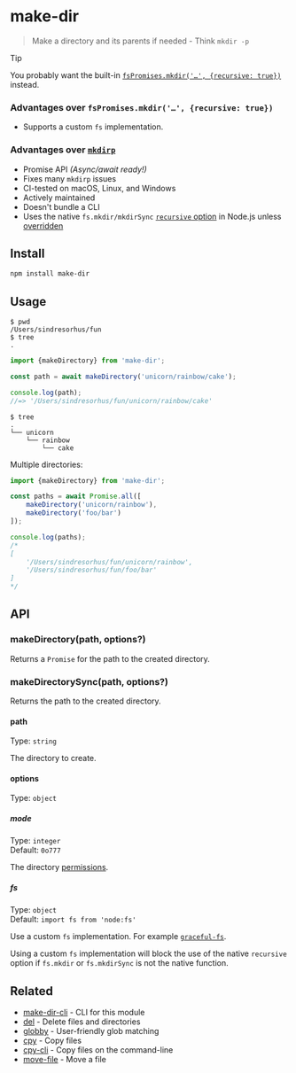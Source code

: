 # make-dir

> Make a directory and its parents if needed - Think `mkdir -p`

> [!TIP]
> You probably want the built-in [`fsPromises.mkdir('…', {recursive: true})`](https://nodejs.org/api/fs.html#fspromisesmkdirpath-options) instead.

### Advantages over `fsPromises.mkdir('…', {recursive: true})`

- Supports a custom `fs` implementation.

### Advantages over [`mkdirp`](https://github.com/isaacs/node-mkdirp)

- Promise API *(Async/await ready!)*
- Fixes many `mkdirp` issues
- CI-tested on macOS, Linux, and Windows
- Actively maintained
- Doesn't bundle a CLI
- Uses the native `fs.mkdir/mkdirSync` [`recursive` option](https://nodejs.org/dist/latest/docs/api/fs.html#fs_fs_mkdir_path_options_callback) in Node.js unless [overridden](#fs)

## Install

```sh
npm install make-dir
```

## Usage

```console
$ pwd
/Users/sindresorhus/fun
$ tree
.
```

```js
import {makeDirectory} from 'make-dir';

const path = await makeDirectory('unicorn/rainbow/cake');

console.log(path);
//=> '/Users/sindresorhus/fun/unicorn/rainbow/cake'
```

```console
$ tree
.
└── unicorn
    └── rainbow
        └── cake
```

Multiple directories:

```js
import {makeDirectory} from 'make-dir';

const paths = await Promise.all([
	makeDirectory('unicorn/rainbow'),
	makeDirectory('foo/bar')
]);

console.log(paths);
/*
[
	'/Users/sindresorhus/fun/unicorn/rainbow',
	'/Users/sindresorhus/fun/foo/bar'
]
*/
```

## API

### makeDirectory(path, options?)

Returns a `Promise` for the path to the created directory.

### makeDirectorySync(path, options?)

Returns the path to the created directory.

#### path

Type: `string`

The directory to create.

#### options

Type: `object`

##### mode

Type: `integer`\
Default: `0o777`

The directory [permissions](https://x-team.com/blog/file-system-permissions-umask-node-js/).

##### fs

Type: `object`\
Default: `import fs from 'node:fs'`

Use a custom `fs` implementation. For example [`graceful-fs`](https://github.com/isaacs/node-graceful-fs).

Using a custom `fs` implementation will block the use of the native `recursive` option if `fs.mkdir` or `fs.mkdirSync` is not the native function.

## Related

- [make-dir-cli](https://github.com/sindresorhus/make-dir-cli) - CLI for this module
- [del](https://github.com/sindresorhus/del) - Delete files and directories
- [globby](https://github.com/sindresorhus/globby) - User-friendly glob matching
- [cpy](https://github.com/sindresorhus/cpy) - Copy files
- [cpy-cli](https://github.com/sindresorhus/cpy-cli) - Copy files on the command-line
- [move-file](https://github.com/sindresorhus/move-file) - Move a file
